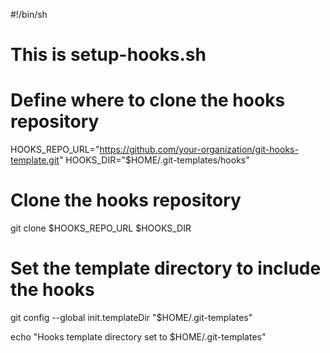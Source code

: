 #!/bin/sh
# This is setup-hooks.sh

# Define where to clone the hooks repository
HOOKS_REPO_URL="https://github.com/your-organization/git-hooks-template.git"
HOOKS_DIR="$HOME/.git-templates/hooks"

# Clone the hooks repository
git clone $HOOKS_REPO_URL $HOOKS_DIR

# Set the template directory to include the hooks
git config --global init.templateDir "$HOME/.git-templates"

echo "Hooks template directory set to $HOME/.git-templates"

